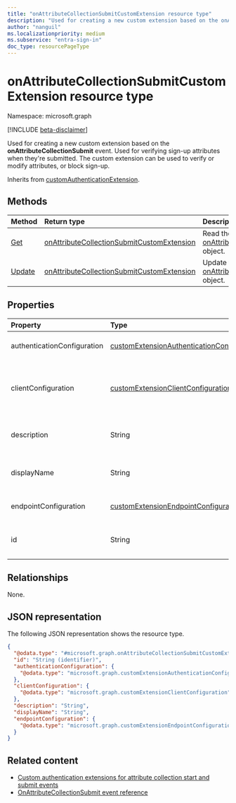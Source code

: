 ```yaml
---
title: "onAttributeCollectionSubmitCustomExtension resource type"
description: "Used for creating a new custom extension based on the onAttributeCollectionSubmit event."
author: "nanguil"
ms.localizationpriority: medium
ms.subservice: "entra-sign-in"
doc_type: resourcePageType
---
```


# onAttributeCollectionSubmitCustomExtension resource type

Namespace: microsoft.graph

[!INCLUDE [beta-disclaimer](../../includes/beta-disclaimer.md)]

Used for creating a new custom extension based on the **onAttributeCollectionSubmit** event. Used for verifying sign-up attributes when they're submitted. The custom extension can be used to verify or modify attributes, or block sign-up.

Inherits from [customAuthenticationExtension](../resources/customauthenticationextension.md).

## Methods
|Method|Return type|Description|
|:---|:---|:---|
|[Get](../api/onattributecollectionsubmitcustomextension-get.md)|[onAttributeCollectionSubmitCustomExtension](../resources/onattributecollectionsubmitcustomextension.md)|Read the properties and relationships of an [onAttributeCollectionSubmitCustomExtension](../resources/onattributecollectionsubmitcustomextension.md) object.|
|[Update](../api/onattributecollectionsubmitcustomextension-update.md)|[onAttributeCollectionSubmitCustomExtension](../resources/onattributecollectionsubmitcustomextension.md)|Update the properties of an [onAttributeCollectionSubmitCustomExtension](../resources/onattributecollectionsubmitcustomextension.md) object.|

## Properties
|Property|Type|Description|
|:---|:---|:---|
|authenticationConfiguration|[customExtensionAuthenticationConfiguration](../resources/customextensionauthenticationconfiguration.md)|Configuration for securing the API call. For example, using OAuth client credentials flow. Inherited from [customCalloutExtension](../resources/customcalloutextension.md).|
|clientConfiguration|[customExtensionClientConfiguration](../resources/customextensionclientconfiguration.md)|HTTP connection settings that define how long Microsoft Entra ID can wait for a connection, how many times you can retry a timed-out connection and the exception scenarios when retries are allowed. Inherited from [customCalloutExtension](../resources/customcalloutextension.md).|
|description|String|Description for the onAttributeCollectionSubmitCustomExtension object. Inherited from [customCalloutExtension](../resources/customcalloutextension.md).|
|displayName|String|Display name for the onAttributeCollectionSubmitCustomExtension object. Inherited from [customCalloutExtension](../resources/customcalloutextension.md).|
|endpointConfiguration|[customExtensionEndpointConfiguration](../resources/customextensionendpointconfiguration.md)|The type and details for configuring the endpoint to call the app's workflow. Inherited from [customCalloutExtension](../resources/customcalloutextension.md).|
|id|String|Identifier for the onAttributeCollectionSubmitCustomExtension object. Inherited from entity. Inherited from [entity](../resources/entity.md).|

## Relationships
None.

## JSON representation
The following JSON representation shows the resource type.
<!-- {
  "blockType": "resource",
  "keyProperty": "id",
  "@odata.type": "microsoft.graph.onAttributeCollectionSubmitCustomExtension",
  "baseType": "microsoft.graph.customAuthenticationExtension",
  "openType": false
}
-->
``` json
{
  "@odata.type": "#microsoft.graph.onAttributeCollectionSubmitCustomExtension",
  "id": "String (identifier)",
  "authenticationConfiguration": {
    "@odata.type": "microsoft.graph.customExtensionAuthenticationConfiguration"
  },
  "clientConfiguration": {
    "@odata.type": "microsoft.graph.customExtensionClientConfiguration"
  },
  "description": "String",
  "displayName": "String",
  "endpointConfiguration": {
    "@odata.type": "microsoft.graph.customExtensionEndpointConfiguration"
  }
}
```

## Related content

- [Custom authentication extensions for attribute collection start and submit events](/entra/identity-platform/custom-extension-attribute-collection)
- [OnAttributeCollectionSubmit event reference](/entra/identity-platform/custom-extension-onattributecollectionsubmit-reference)
